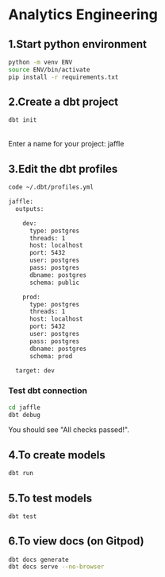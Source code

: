 # Analytics Engineering

## 1.Start python environment

```sh
python -m venv ENV
source ENV/bin/activate
pip install -r requirements.txt
```

## 2.Create a dbt project

```sh
dbt init
```

<br>
Enter a name for your project: jaffle
<br>

## 3.Edit the dbt profiles

```sh
code ~/.dbt/profiles.yml
```

```sh
jaffle:
  outputs:

    dev:
      type: postgres
      threads: 1
      host: localhost
      port: 5432
      user: postgres
      pass: postgres
      dbname: postgres
      schema: public

    prod:
      type: postgres
      threads: 1
      host: localhost
      port: 5432
      user: postgres
      pass: postgres
      dbname: postgres
      schema: prod

  target: dev
```

### Test dbt connection

```sh
cd jaffle
dbt debug
```

You should see "All checks passed!".

## 4.To create models

```sh
dbt run
```

## 5.To test models

```sh
dbt test
```

## 6.To view docs (on Gitpod)

```sh
dbt docs generate
dbt docs serve --no-browser
```
